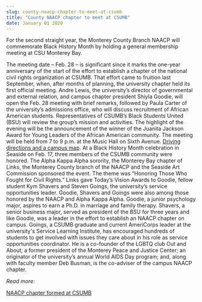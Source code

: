 ```yaml
---
slug: county-naacp-chapter-to-meet-at-csumb
title: "County NAACP chapter to meet at CSUMB"
date: January 01 2020
---
```


<p>For the second straight year, the Monterey County Branch NAACP will commemorate Black History Month by holding a general membership meeting at CSU Monterey Bay.
</p><p>The meeting date – Feb. 28 – is significant since it marks the one-year anniversary of the start of the effort to establish a chapter of the national civil rights organization at CSUMB. That effort came to fruition last September, when, after months of planning, the university chapter held its first official meeting. Andre Lewis, the university’s director of governmental and external relation, and campus chapter president Shiyla Goodie, will open the Feb. 28 meeting with brief remarks, followed by Paula Carter of the university’s admissions office, who will discuss recruitment of African American students. Representatives of CSUMB’s Black Students United (BSU) will review the group’s mission and activities. The highlight of the evening will be the announcement of the winner of the Juanita Jackson Award for Young Leaders of the African American community. The meeting will be held from 7 to 9 p.m. at the Music Hall on Sixth Avenue. <a href="http://csumb.edu/map">Driving directions and a campus map</a>. At a Black History Month celebration in Seaside on Feb. 17, three members of the CSUMB community were honored. The Alpha Kappa Alpha sorority, the Monterey Bay chapter of Links, the Monterey County branch of the NAACP and the Seaside Art Commission sponsored the event. The theme was “Honoring Those Who Fought for Civil Rights.” Links gave Today’s Vision Awards to Goodie, fellow student Kym Shavers and Steven Goings, the university’s service opportunities leader. Goodie, Shavers and Goings were also among those honored by the NAACP and Alpha Kappa Alpha. Goodie, a junior psychology major, aspires to earn a Ph.D. in marriage and family therapy. Shavers, a senior business major, served as president of the BSU for three years and like Goodie, was a leader in the effort to establish an NAACP chapter on campus. Goings, a CSUMB graduate and current AmeriCorps leader at the university's Service Learning Institute, has encouraged hundreds of students to get involved with issues they care about in his role as service opportunities coordinator. He is a co-founder of the LGBTQ club Out and About; a former president of the Monterey Peace and Justice Center; an originator of the university’s annual World AIDS Day program; and, along with faculty member Deb Busman, is the co-adviser of the campus NAACP chapter.
</p><p><em>Read more:</em>
</p><p><a href="http://news.csumb.edu/news/2012/sep/10/naacp-chapter-formed-csumb">NAACP chapter formed at CSUMB</a>  
</p>
